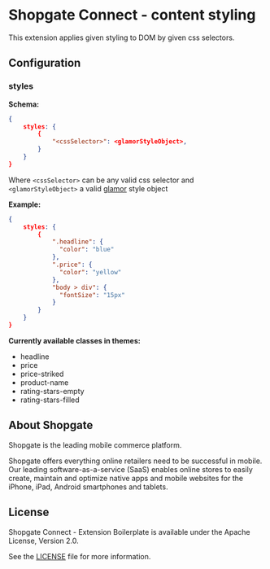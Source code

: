 # Shopgate Connect - content styling

This extension applies given styling to DOM by given css selectors.

## Configuration
### styles
**Schema:**
```json
{
    styles: {
        {
            "<cssSelector>": <glamorStyleObject>,
        }
    }
}
```
Where `<cssSelector>` can be any valid css selector and `<glamorStyleObject>` a valid [glamor](https://github.com/threepointone/glamor/blob/master/docs/howto.md) style object

**Example:**
```json
{
    styles: {
        {
            ".headline": {
              "color": "blue"
            },
            ".price": {
              "color": "yellow"
            },
            "body > div": {
              "fontSize": "15px"
            }
        }
    }
}
```

**Currently available classes in themes:**
- headline
- price
- price-striked
- product-name
- rating-stars-empty
- rating-stars-filled

## About Shopgate

Shopgate is the leading mobile commerce platform.

Shopgate offers everything online retailers need to be successful in mobile. Our leading
software-as-a-service (SaaS) enables online stores to easily create, maintain and optimize native
apps and mobile websites for the iPhone, iPad, Android smartphones and tablets.

## License

Shopgate Connect - Extension Boilerplate is available under the Apache License, Version 2.0.

See the [LICENSE](./LICENSE) file for more information.
